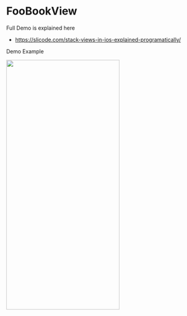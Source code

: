 # FooBookView

Full Demo is explained here

  - https://slicode.com/stack-views-in-ios-explained-programatically/
  
  
  Demo Example
  
  <img src="https://i2.wp.com/slicode.com/wp-content/uploads/2020/02/Simulator-Screen-Shot-iPhone-11-Pro-Max-2020-02-29-at-22.19.35.png?resize=946%2C2048&ssl=1" width="300" height="660">
